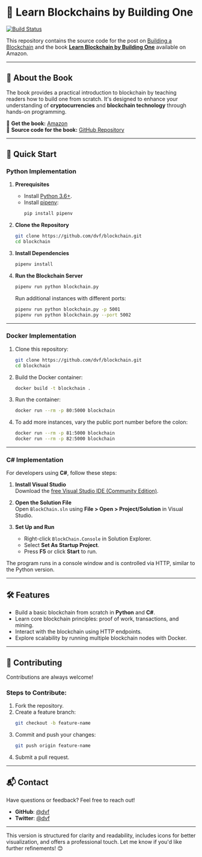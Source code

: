 # 📖 **Learn Blockchains by Building One**

[![Build Status](https://travis-ci.org/dvf/blockchain.svg?branch=master)](https://travis-ci.org/dvf/blockchain)

This repository contains the source code for the post on [Building a Blockchain](https://medium.com/p/117428612f46) and the book **[Learn Blockchain by Building One](https://www.amazon.com/Learn-Blockchain-Building-Understanding-Cryptocurrencies/dp/1484251709)** available on Amazon.  

---

## 📘 **About the Book**  

The book provides a practical introduction to blockchain by teaching readers how to build one from scratch. It's designed to enhance your understanding of **cryptocurrencies** and **blockchain technology** through hands-on programming.  

📍 **Get the book:** [Amazon](https://www.amazon.com/Learn-Blockchain-Building-Understanding-Cryptocurrencies/dp/1484251709)  
📂 **Source code for the book:** [GitHub Repository](https://github.com/dvf/blockchain-book)  

---

## 🚀 **Quick Start**

### **Python Implementation**

1. **Prerequisites**  
   - Install [Python 3.6+](https://www.python.org/downloads/).  
   - Install [pipenv](https://github.com/kennethreitz/pipenv):  
     ```bash
     pip install pipenv
     ```

2. **Clone the Repository**  
   ```bash
   git clone https://github.com/dvf/blockchain.git
   cd blockchain
   ```

3. **Install Dependencies**  
   ```bash
   pipenv install
   ```

4. **Run the Blockchain Server**  
   ```bash
   pipenv run python blockchain.py
   ```
   Run additional instances with different ports:  
   ```bash
   pipenv run python blockchain.py -p 5001
   pipenv run python blockchain.py --port 5002
   ```

---

### **Docker Implementation**

1. Clone this repository:  
   ```bash
   git clone https://github.com/dvf/blockchain.git
   cd blockchain
   ```

2. Build the Docker container:  
   ```bash
   docker build -t blockchain .
   ```

3. Run the container:  
   ```bash
   docker run --rm -p 80:5000 blockchain
   ```

4. To add more instances, vary the public port number before the colon:  
   ```bash
   docker run --rm -p 81:5000 blockchain
   docker run --rm -p 82:5000 blockchain
   ```

---

### **C# Implementation**

For developers using **C#**, follow these steps:  

1. **Install Visual Studio**  
   Download the [free Visual Studio IDE (Community Edition)](https://www.visualstudio.com/vs/).  

2. **Open the Solution File**  
   Open `BlockChain.sln` using **File > Open > Project/Solution** in Visual Studio.  

3. **Set Up and Run**  
   - Right-click `BlockChain.Console` in Solution Explorer.  
   - Select **Set As Startup Project**.  
   - Press **F5** or click **Start** to run.  

The program runs in a console window and is controlled via HTTP, similar to the Python version.  

---

## 🛠️ **Features**

- Build a basic blockchain from scratch in **Python** and **C#**.  
- Learn core blockchain principles: proof of work, transactions, and mining.  
- Interact with the blockchain using HTTP endpoints.  
- Explore scalability by running multiple blockchain nodes with Docker.  

---

## 🤝 **Contributing**

Contributions are always welcome!  

### Steps to Contribute:  
1. Fork the repository.  
2. Create a feature branch:  
   ```bash
   git checkout -b feature-name
   ```  
3. Commit and push your changes:  
   ```bash
   git push origin feature-name
   ```  
4. Submit a pull request.  

---

## 📬 **Contact**

Have questions or feedback? Feel free to reach out!  
- **GitHub**: [@dvf](https://github.com/dvf)  
- **Twitter**: [@dvf](https://twitter.com/dvf)  

---

This version is structured for clarity and readability, includes icons for better visualization, and offers a professional touch. Let me know if you'd like further refinements! 😊
